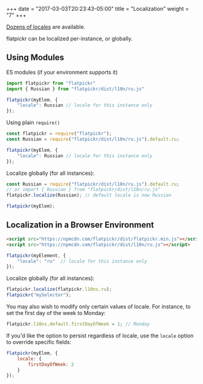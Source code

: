 +++
date = "2017-03-03T20:23:43-05:00"
title = "Localization"
weight = "7"
+++

[Dozens of locales](https://github.com/chmln/flatpickr/tree/master/src/l10n) are available.

flatpickr can be localized per-instance, or globally.


## Using Modules

ES modules (if your environment supports it)
```js
import flatpickr from "flatpickr"
import { Russian } from "flatpickr/dist/l10n/ru.js"

flatpickr(myElem, {
    "locale": Russian // locale for this instance only
});
```

Using plain `require()`
```js
const flatpickr = require("flatpickr");
const Russian = require("flatpickr/dist/l10n/ru.js").default.ru;

flatpickr(myElem, {
    "locale": Russian // locale for this instance only
});
```

Localize globally (for all instances):

```js
const Russian = require("flatpickr/dist/l10n/ru.js").default.ru;
// or import { Russian } from "flatpickr/dist/l10n/ru.js"
flatpickr.localize(Russian); // default locale is now Russian

flatpickr(myElem);
```


## Localization in a Browser Environment

```html
<script src="https://npmcdn.com/flatpickr/dist/flatpickr.min.js"></script>
<script src="https://npmcdn.com/flatpickr/dist/l10n/ru.js"></script>
```

```js
flatpickr(myElement, {
    "locale": "ru"  // locale for this instance only
});
```

Localize globally (for all instances):

```js
flatpickr.localize(flatpickr.l10ns.ru);
flatpickr("mySelector");
```




You may also wish to modify only certain values of locale.
For instance, to set the first day of the week to Monday:

```js
flatpickr.l10ns.default.firstDayOfWeek = 1; // Monday
```

If you'd like the option to persist regardless of locale, use the `locale` option to override specific fields:

```js
flatpickr(myElem, {
    locale: {
        firstDayOfWeek: 2
    }
});
```
